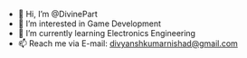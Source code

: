 - 👋 Hi, I’m @DivinePart
- 👀 I’m interested in Game Development
- 🌱 I’m currently learning Electronics Engineering
- 📫 Reach me via E-mail: divyanshkumarnishad@gmail.com

<!---
DivinePart/DivinePart is a ✨ special ✨ repository because its `README.md` (this file) appears on your GitHub profile.
You can click the Preview link to take a look at your changes.
--->
